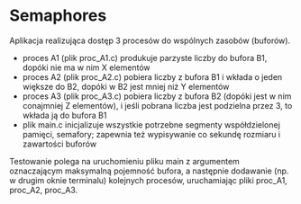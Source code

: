 # Semaphores

Aplikacja realizująca dostęp 3 procesów do wspólnych zasobów (buforów).
- proces A1 (plik proc_A1.c) produkuje parzyste liczby do bufora B1, dopóki nie ma w nim X elementów
- proces A2 (plik proc_A2.c) pobiera liczby z bufora B1 i wkłada o jeden większe do B2, dopóki w B2 jest mniej niż Y elementów
- proces A3 (plik proc_A3.c) pobiera liczby z bufora B2 (dopóki jest w nim conajmniej Z elementów), i jeśli pobrana liczba jest podzielna przez 3, to wkłada ją do bufora B1
- plik main.c inicjalizuje wszystkie potrzebne segmenty współdzielonej pamięci, semafory; zapewnia też wypisywanie co sekundę 
rozmiaru i zawartości buforów

Testowanie polega na uruchomieniu pliku main z argumentem oznaczającym maksymalną pojemność bufora, a następnie dodawanie (np. w drugim
oknie terminalu) kolejnych procesów, uruchamiając pliki proc_A1, proc_A2, proc_A3. 
